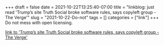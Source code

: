 +++draft = falsedate = 2021-10-22T13:25:40-07:00title = "linkblog: just read 'Trump’s site Truth Social broke software rules, says copyleft group - The Verge'"slug = "2021-10-22-Do-not"tags = []categories = ["link"]+++Do not mess with open licensing. [link to 'Trump’s site Truth Social broke software rules, says copyleft group - The Verge'](https://www.theverge.com/2021/10/22/22740354/trump-truth-social-network-spac-mastodon-license-software-freedom-conservancy)